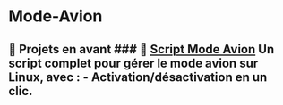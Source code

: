 # Mode-Avion
## 📂 Projets en avant ### 🔧 [Script Mode Avion](https://github.com/nearofly/mode-avion-script) Un script complet pour gérer le mode avion sur Linux, avec : - Activation/désactivation en un clic.

